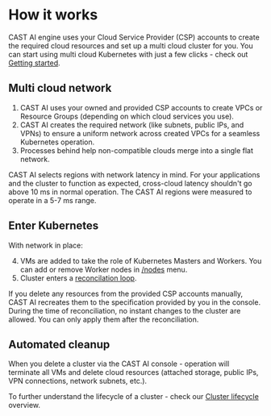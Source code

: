 # How it works

CAST AI engine uses your Cloud Service Provider (CSP) accounts to create the required cloud resources and set up a multi cloud cluster for you. You can start using multi cloud Kubernetes with just a few clicks - check out [Getting started](https://github.com/v1dm45/docs/blob/main/docs/getting-started.md#overview).

## Multi cloud network

1. CAST AI uses your owned and provided CSP accounts to create VPCs or Resource Groups (depending on which cloud services you use).
2. CAST AI creates the required network (like subnets, public IPs, and VPNs) to ensure a uniform network across created VPCs for a seamless Kubernetes operation.
3. Processes behind help non-compatible clouds merge into a single flat network.

CAST AI selects regions with network latency in mind. For your applications and the cluster to function as expected, cross-cloud latency shouldn't go above 10 ms in normal operation. The CAST AI regions were measured to operate in a 5-7 ms range.

## Enter Kubernetes

With network in place:

4. VMs are added to take the role of Kubernetes Masters and Workers. You can add or remove Worker nodes in [/nodes](https://github.com/v1dm45/docs/blob/main/docs/Dashboard%20Overview/Overview.md#nodes) menu. 
6. Cluster enters a [reconcilation loop](https://github.com/v1dm45/docs/blob/main/docs/concepts%20and%20schemes/architecture-overview.md#2-reconciliation--healing).

If you delete any resources from the provided CSP accounts manually, CAST AI recreates them to the specification provided by you in the console. During the time of reconciliation, no instant changes to the cluster are allowed. You can only apply them after the reconciliation.

## Automated cleanup

When you delete a cluster via the CAST AI console - operation will terminate all VMs and delete cloud resources (attached storage, public IPs, VPN connections, network subnets, etc.).

To further understand the lifecycle of a cluster - check our [Cluster lifecycle](https://github.com/v1dm45/docs/blob/main/docs/concepts%20and%20schemes/architecture-overview.md#cluster-lifecycle) overview.
